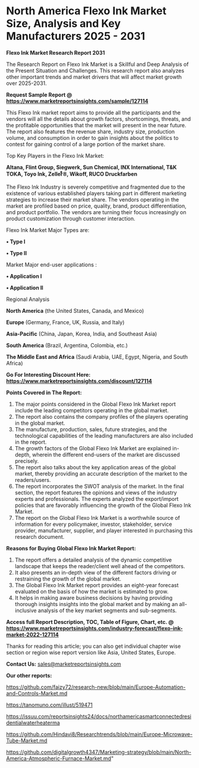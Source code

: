 # North America Flexo Ink Market Size, Analysis and Key Manufacturers 2025 - 2031

<strong>Flexo Ink Market Research Report 2031</strong>

The Research Report on Flexo Ink Market is a Skillful and Deep Analysis of the Present Situation and Challenges. This research report also analyzes other important trends and market drivers that will affect market growth over 2025-2031.

<strong>Request Sample Report @ <a href=https://www.marketreportsinsights.com/sample/127114>https://www.marketreportsinsights.com/sample/127114</a></strong>

This Flexo Ink market report aims to provide all the participants and the vendors will all the details about growth factors, shortcomings, threats, and the profitable opportunities that the market will present in the near future. The report also features the revenue share, industry size, production volume, and consumption in order to gain insights about the politics to contest for gaining control of a large portion of the market share.

Top Key Players in the Flexo Ink Market:

<strong>Altana, Flint Group, Siegwerk, Sun Chemical, INX International, T&K TOKA, Toyo Ink, Zellerᩧꖊ, Wikoff, RUCO Druckfarben</strong>

The Flexo Ink Industry is severely competitive and fragmented due to the existence of various established players taking part in different marketing strategies to increase their market share. The vendors operating in the market are profiled based on price, quality, brand, product differentiation, and product portfolio. The vendors are turning their focus increasingly on product customization through customer interaction.

Flexo Ink Market Major Types are:

<strong>• Type I

• Type II</strong>

Market Major end-user applications :

<strong>• Application I

• Application II</strong>

Regional Analysis

</u><strong><b>North America</b></strong> (the United States, Canada, and Mexico)

<strong><b>Europe </b></strong>(Germany, France, UK, Russia, and Italy)

<strong><b>Asia-Pacific</b></strong> (China, Japan, Korea, India, and Southeast Asia)

<strong><b>South America</b></strong> (Brazil, Argentina, Colombia, etc.)

<strong><b>The Middle East and Africa</b></strong> (Saudi Arabia, UAE, Egypt, Nigeria, and South Africa)

<strong>Go For Interesting Discount Here: <a href=https://www.marketreportsinsights.com/discount/127114>https://www.marketreportsinsights.com/discount/127114</a></strong>

<strong>Points Covered in The Report:</strong>
<ol>
  <li>The major points considered in the Global Flexo Ink Market report include the leading competitors operating in the global market.</li>
  <li>The report also contains the company profiles of the players operating in the global market.</li>
  <li>The manufacture, production, sales, future strategies, and the technological capabilities of the leading manufacturers are also included in the report.</li>
  <li>The growth factors of the Global Flexo Ink Market are explained in-depth, wherein the different end-users of the market are discussed precisely.</li>
  <li>The report also talks about the key application areas of the global market, thereby providing an accurate description of the market to the readers/users.</li>
  <li>The report incorporates the SWOT analysis of the market. In the final section, the report features the opinions and views of the industry experts and professionals. The experts analyzed the export/import policies that are favorably influencing the growth of the Global Flexo Ink Market.</li>
  <li>The report on the Global Flexo Ink Market is a worthwhile source of information for every policymaker, investor, stakeholder, service provider, manufacturer, supplier, and player interested in purchasing this research document.</li>
</ol>
<strong>Reasons for Buying Global Flexo Ink Market Report:</strong>

<ol>
  <li>The report offers a detailed analysis of the dynamic competitive landscape that keeps the reader/client well ahead of the competitors.</li>
  <li>It also presents an in-depth view of the different factors driving or restraining the growth of the global market.</li>
  <li>The Global Flexo Ink Market report provides an eight-year forecast evaluated on the basis of how the market is estimated to grow.</li>
  <li>It helps in making aware business decisions by having providing thorough insights insights into the global market and by making an all-inclusive analysis of the key market segments and sub-segments.</li>
</ol>
<strong>Access full Report Description, TOC, Table of Figure, Chart, etc. @ <a href=https://www.marketreportsinsights.com/industry-forecast/flexo-ink-market-2022-127114>https://www.marketreportsinsights.com/industry-forecast/flexo-ink-market-2022-127114</a></strong>


Thanks for reading this article; you can also get individual chapter wise section or region wise report version like Asia, United States, Europe.

<strong>Contact Us:</strong>
sales@marketreportsinsights.com

<strong>Our other reports:</strong>

<a href=https://github.com/faizy72/research-new/blob/main/Europe-Automation-and-Controls-Market.md>https://github.com/faizy72/research-new/blob/main/Europe-Automation-and-Controls-Market.md</a>

<a href=https://tanomuno.com/illust/519471>https://tanomuno.com/illust/519471</a>

<a href=https://issuu.com/reportsinsights24/docs/northamericasmartconnectedresidentialwaterheaterma>https://issuu.com/reportsinsights24/docs/northamericasmartconnectedresidentialwaterheaterma</a>

<a href=https://github.com/Hindavi8/Researchtrends/blob/main/Europe-Microwave-Tube-Market.md>https://github.com/Hindavi8/Researchtrends/blob/main/Europe-Microwave-Tube-Market.md</a>

<a href=https://github.com/digitalgrowth4347/Marketing-strategy/blob/main/North-America-Atmospheric-Furnace-Market.md>https://github.com/digitalgrowth4347/Marketing-strategy/blob/main/North-America-Atmospheric-Furnace-Market.md</a>"
